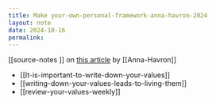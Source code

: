 ```yaml
---
title: Make your-own-personal-framework-anna-havron-2024
layout: note
date: 2024-10-16
permalink:
---
```


[[source-notes ]] on [this article](https://www.annahavron.com/blog/make-your-own-personal-framework) by [[Anna-Havron]]

- [[It-is-important-to-write-down-your-values]]
- [[writing-down-your-values-leads-to-living-them]]
- [[review-your-values-weekly]]


